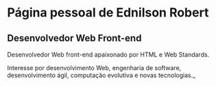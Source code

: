 # Página pessoal de Ednilson Robert

## Desenvolvedor Web Front-end

Desenvolvedor Web front-end apaixonado por HTML e Web Standards.

Interesse por desenvolvimento Web, engenharia de software, desenvolvimento ágil, computação evolutiva e novas tecnologias._
